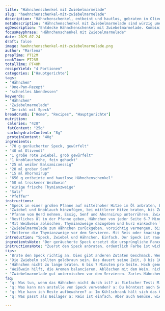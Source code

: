```yaml
---
title: "Hähnchenschenkel mit Zwiebelmarmelade"
slug: "haehnchenschenkel-mit-zwiebelmarmelade"
description: "Hähnchenschenkel, entbeint und hautlos, gebraten in Olivenöl mit würzig gebratenem Speck und Zwiebelmarmelade. Weißwein zum Ablöschen. Die Zwiebelmarmelade enthält Balsamicoessig, Senf und Ahornsirup. Statt Pancetta geräucherter Speck. Knoblauch ersetzt teilweise Zwiebel. Etwas frischer Thymian zum Schluss. Zubereitungszeit variiert zwischen 10 und 30 Minuten, Kochzeit rund 30 Minuten. Serviervorschlag: Reis und gedünstetes Gemüse oder Salat. Ohne Gluten, Milchprodukte, Nüsse und Eier. Für 4 Personen. Einfach, relativ schnell."
metaDescription: "Hähnchenschenkel mit Zwiebelmarmelade sind würzig und aromatisch. Einfaches Rezept, ideal für ein schnelles Abendessen."
ogDescription: "Entdecke Hähnchenschenkel mit Zwiebelmarmelade. Kombiniere rauchigen Speck und süße Zwiebeln in einer einfachen One-Pan-Zubereitung."
focusKeyphrase: "Hähnchenschenkel mit Zwiebelmarmelade"
date: 2025-07-24
draft: false
image: haehnchenschenkel-mit-zwiebelmarmelade.png
author: "Marlena"
prepTime: PT12M
cookTime: PT28M
totalTime: PT40M
recipeYield: "4 Portionen"
categories: ["Hauptgerichte"]
tags:
- "Hähnchen"
- "One-Pan-Rezept"
- "schnelles Abendessen"
keywords:
- "Hähnchen"
- "Zwiebelmarmelade"
- "Gericht mit Speck"
breadcrumb: ["Home", "Recipes", "Hauptgerichte"]
nutrition: 
 calories: "420"
 fatContent: "25g"
 carbohydrateContent: "8g"
 proteinContent: "40g"
ingredients:
- "70 g geräucherter Speck, gewürfelt"
- "40 ml Olivenöl"
- "1 große rote Zwiebel, grob gewürfelt"
- "1 Knoblauchzehe, fein gehackt"
- "25 ml weißer Balsamicoessig"
- "20 ml grober Senf"
- "15 ml Ahornsirup"
- "650 g entbeinte und hautlose Hähnchenschenkel"
- "50 ml trockener Weißwein"
- "einige frische Thymianzweige"
- "Salz"
- "Pfeffer"
instructions:
- "Speck in einer großen Pfanne auf mittelhoher Hitze im Öl anbraten, bis Fett ausgelassen und gebräunt ist, etwa 5-7 Minuten."
- "Zwiebel und Knoblauch hinzufügen, bei mittlerer Hitze braten, bis Zwiebeln weich und goldbraun sind, etwa 8-10 Minuten. Mit Salz und Pfeffer würzen."
- "Pfanne vom Herd nehmen, Essig, Senf und Ahornsirup unterrühren. Zwiebelmarmelade in eine Schüssel geben und beiseitestellen."
- "Restliches Öl in der Pfanne geben, Hähnchen von jeder Seite 6-7 Minuten anbraten, bis es durch ist und eine goldene Kruste hat. Salzen und pfeffern."
- "Mit Weißwein ablöschen, Thymianzweige dazugeben und kurz einkochen lassen."
- "Zwiebelmarmelade zum Hähnchen zurückgeben, vorsichtig vermengen, bis alles gut bedeckt ist. Noch 2-3 Minuten köcheln lassen, damit die Aromen sich verbinden."
- "Entferne die Thymianzweige vor dem Servieren. Mit Reis oder knackigem grünem Gemüse kombinieren."
introduction: "Speck, Zwiebel und Hähnchen. Einfach. Der Speck ist rauchig, die Zwiebel süß, karamellartig wegen Balsamico und Ahornsirup. Ein bisschen Senf kickt rein. Keine Haut am Hähnchen, nur zartes, entbeintes Fleisch. Weißwein bringe Frische. Kein Schnickschnack. Alles in einer Pfanne. Braten, karamellisieren, mischen. Passt gut zu Reis. Oder ein grün, was knackt. Ohne Gluten, Milch, Eier. Hausgemacht, schlicht. Würzig, süß, rauchig. Nichts Überflüssiges. Zwiebeln brauchen Zehn Minuten, langsam weich werden, Farbe nehmen. Hähnchen dann scharf anbraten, Farbe kriegen. Ablöschen mit Wein, kochen. Dann Zwiebelmarmelade oben drauf. Alles zusammen legieren. Aromatisch. Schlicht. Ergebnis: Faszinierend. Klar im Geschmack. Kein Brimborium."
ingredientsNote: "Der geräucherte Speck ersetzt die ursprüngliche Pancetta. Er gibt tiefe Rauchnoten, vermeidet aber die italienische Frische der Pancetta. Für die Zwiebelmarmelade ist rote Zwiebel traditionell, aber Knoblauch ergänzt die Aromen mit etwas Schärfe. Ahornsirup im Original bleibt, weil er eine milde Süße liefert und das Gericht abrundet. Weißer Balsamico ist milder als dunkler; sorgt für Säure, aber nicht zu dominant. Grober Senf bringt Textur und ein rustikales, pikantes Element. Frischer Thymian ist neu, gibt Kräutrigkeit und passt zum Huhn. Das Olivenöl wird je zur Hälfte für Speck und Hähnchen verwendet. Hähnchen hautlos, entbeint, damit es schneller gart und saftig bleibt. Vitamine streng halten. Glutenfrei, kein Milchprodukt, kein Ei. Für Vegetarier nicht geeignet."
instructionsNote: "Zuerst den Speck anbraten, ordentlich Farbe ist wichtig, das gibt Geschmack. Dann Zwiebeln und Knoblauch dazu — nicht zu heiß, sonst verbrennen. Geduld beim Braten zahlt sich aus, Zwiebeln sollen weich und goldig sein. Gewürzt mit Salz und Pfeffer, vorher nicht zu viel Salz, Speck ist schon salzig. Hitze runter, schnell Essig, Senf und Ahornsirup in die Pfanne rühren, sofort von der Flamme, sonst verbrennt es. Zwiebelmarmelade in Schüssel geben. Restliches Öl für Huhn, scharf anbraten, jede Seite 6 bis 7 Minuten reicht. Durchgegart muss es sein, nicht rosa innen. Nach dem Braten mit Wein ablösen, einkochen bis fast trocken. Dann Zwiebelmarmelade einrühren, kurz zusammen ziehen lassen. Thymian mit aus der Pfanne herausnehmen vor dem Servieren, sonst zu stark. Servieren sofort, Hähnchen bleibt zart. Beste Beilage Reis oder Gemüse, wie Brokkoli oder grüne Bohnen. Simpel und effizient."
tips:
- "Brate den Speck richtig an. Dies gibt anderen Zutaten Geschmack. Wenn Fett ausgelassen wird, ist die Farbe wichtig. 5 bis 7 Minuten. Hohe Hitze nötig. Darauf achten, dass nichts anbrennt. Zeit ist hier entscheidend. Speck muss knusprig sein."
- "Die Zwiebeln sollten goldbraun sein. Das dauert seine Zeit, 8 bis 10 Minuten. Geduld ist wichtig. Zu hohe Hitze lässt sie verbrennen. Geschmack kommt von der Karamellisierung. Brate, bis sie weich sind, leicht süßlich wird das Ergebnis."
- "Hähnchen nicht zu lange braten. 6 bis 7 Minuten pro Seite. Hoch genug, aber nicht zu heiß. Durchgaren, nicht rosa. Salzen und pfeffern nicht vergessen. Wichtig fürs Aroma. Hitze anpassen, um die Kruste zu bilden."
- "Weißwein hilft, die Aromen balancieren. Ablöschen mit dem Wein, nicht zu lange köcheln. Thymian gibt frischen Geschmack. Vor dem Servieren entfernen. Es wird intensiver. Ein kleiner Schritt, der Eindruck hinterlässt. So bleibt es frisch."
- "Zwiebelmarmelade gut untermischen vor dem Servieren. Zartes Hähnchen und süße Marmelade passen perfekt zusammen. Gibt Geschmack. Restliche Aromen kombinieren sich. Am besten gleich servieren, hält das Ganze zart."
faq:
- "q: Was tun, wenn das Hähnchen nicht durch ist? a: Einfacher Test: Mit einem Messer hineinstechen. Saft muss klar sein. Bei Bedarf länger braten. Stellen sich fragen dazu? Es gibt verschiedene Möglichkeiten wie längeres Garen."
- "q: Was kann man anstelle von Speck verwenden? a: Du könntest auch Schinken probieren. Oder Tofuwürfel für vegetarischen Ansatz. Einfach in der Pfanne braten. Dabei die Hitze anpassen. Kombiniere mit der Zwiebelmarmelade. Verpass es nicht."
- "q: Wie kann ich Reste aufbewahren? a: Im Kühlschrank hält sich das Gericht 2 bis 3 Tage. In einem luftdichten Behälter aufbewahren. Oder einfrieren, auch möglich. Diese Option verlängert die Haltbarkeit aber Geschmack kann leicht leiden."
- "q: Was passt als Beilage? a: Reis ist einfach. Aber auch Gemüse, wie grüne Bohnen oder Brokkoli, ideal. Etwas frisches Gemüse dazu reicht. Oder einfach einen Salat. Variiere nach Wunsch. Man kann auch Kartoffeln probieren."

---
```

